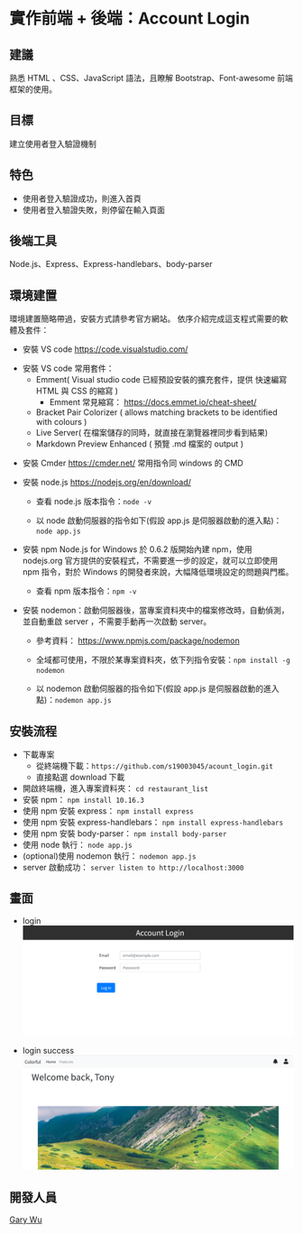 # 實作前端 + 後端：Account Login

## 建議

熟悉 HTML 、CSS、JavaScript 語法，且瞭解 Bootstrap、Font-awesome 前端框架的使用。

## 目標

建立使用者登入驗證機制

## 特色

- 使用者登入驗證成功，則進入首頁
- 使用者登入驗證失敗，則停留在輸入頁面

## 後端工具

Node.js、Express、Express-handlebars、body-parser

## 環境建置

環境建置簡略帶過，安裝方式請參考官方網站。
依序介紹完成這支程式需要的軟體及套件：

- 安裝 VS code
  https://code.visualstudio.com/

* 安裝 VS code 常用套件：
  - Emment( Visual studio code 已經預設安裝的擴充套件，提供 快速編寫 HTML 與 CSS 的縮寫 )
    - Emment 常見縮寫： https://docs.emmet.io/cheat-sheet/
  - Bracket Pair Colorizer ( allows matching brackets to be identified with colours )
  - Live Server( 在檔案儲存的同時，就直接在瀏覽器裡同步看到結果)
  - Markdown Preview Enhanced ( 預覽 .md 檔案的 output )

- 安裝 Cmder
  https://cmder.net/
  常用指令同 windows 的 CMD
- 安裝 node.js
  https://nodejs.org/en/download/

  - 查看 node.js 版本指令：`node -v`

  - 以 node 啟動伺服器的指令如下(假設 app.js 是伺服器啟動的進入點)：`node app.js`

- 安裝 npm
  Node.js for Windows 於 0.6.2 版開始內建 npm，使用 nodejs.org 官方提供的安裝程式，不需要進一步的設定，就可以立即使用 npm 指令，對於 Windows 的開發者來說，大幅降低環境設定的問題與門檻。
  - 查看 npm 版本指令：`npm -v`
- 安裝 nodemon：啟動伺服器後，當專案資料夾中的檔案修改時，自動偵測，並自動重啟 server ，不需要手動再一次啟動 server。

  - 參考資料： https://www.npmjs.com/package/nodemon
  - 全域都可使用，不限於某專案資料夾，依下列指令安裝：`npm install -g nodemon`

  - 以 nodemon 啟動伺服器的指令如下(假設 app.js 是伺服器啟動的進入點)：`nodemon app.js`

## 安裝流程

- 下載專案
  - 從終端機下載：`https://github.com/s19003045/acount_login.git`
  - 直接點選 download 下載
- 開啟終端機，進入專案資料夾：
  `cd restaurant_list`
- 安裝 npm：
  `npm install 10.16.3`
- 使用 npm 安裝 express：
  `npm install express`
- 使用 npm 安裝 express-handlebars：
  `npm install express-handlebars`
- 使用 npm 安裝 body-parser：
  `npm install body-parser`
- 使用 node 執行：
  `node app.js`
- (optional)使用 nodemon 執行：
  `nodemon app.js`
- server 啟動成功：
  `server listen to http://localhost:3000`

## 畫面

- login
  ![login](https://github.com/s19003045/account_login/blob/master/public/images/account_login.png)


- login success
  ![login_success](https://github.com/s19003045/account_login/blob/master/public/images/login_success.png)

## 開發人員

[Gary Wu](https://github.com/s19003045)

